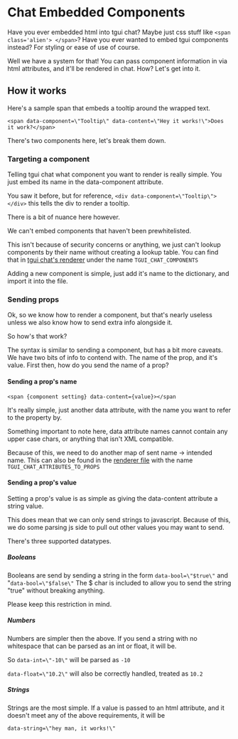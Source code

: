 # Chat Embedded Components

Have you ever embedded html into tgui chat? Maybe just css stuff like `<span class='alien'> </span>`?
Have you ever wanted to embed tgui components instead? For styling or ease of use of course.

Well we have a system for that! You can pass component information in via html attributes, and it'll be rendered in chat.
How? Let's get into it.

## How it works

Here's a sample span that embeds a tooltip around the wrapped text.

`<span data-component=\"Tooltip\" data-content=\"Hey it works!\">Does it work?</span>`

There's two components here, let's break them down.

### Targeting a component

Telling tgui chat what component you want to render is really simple. You just embed its name in the data-component attribute.

You saw it before, but for reference,
`<div data-component=\"Tooltip\"></div>`
this tells the div to render a tooltip.

There is a bit of nuance here however.

We can't embed components that haven't been prewhitelisted.

This isn't because of security concerns or anything, we just can't lookup components by their name without creating a lookup table.
You can find that in [tgui chat's renderer](../packages/tgui-panel/chat/renderer.js) under the name `TGUI_CHAT_COMPONENTS`

Adding a new component is simple, just add it's name to the dictionary, and import it into the file.

### Sending props

Ok, so we know how to render a component, but that's nearly useless unless we also know how to send extra info alongside it.

So how's that work?

The syntax is similar to sending a component, but has a bit more caveats.
We have two bits of info to contend with. The name of the prop, and it's value.
First then, how do you send the name of a prop?

#### Sending a prop's name

`<span {component setting} data-content={value}></span`

It's really simple, just another data attribute, with the name you want to refer to the property by.

Something important to note here, data attribute names cannot contain any upper case chars, or anything that isn't XML compatible.

Because of this, we need to do another map of sent name -> intended name. This can also be found in the [renderer file](../packages/tgui-panel/chat/renderer.js) with the name `TGUI_CHAT_ATTRIBUTES_TO_PROPS`

#### Sending a prop's value

Setting a prop's value is as simple as giving the data-content attribute a string value.

This does mean that we can only send strings to javascript. Because of this, we do some parsing js side to pull out other values you may want to send.

There's three supported datatypes.

##### **Booleans**

Booleans are send by sending a string in the form
`data-bool=\"$true\"` and "`data-bool=\"$false\"`
The $ char is included to allow you to send the string "true" without breaking anything.

Please keep this restriction in mind.

##### **Numbers**

Numbers are simpler then the above. If you send a string with no whitespace that can be parsed as an int or float, it will be.

So `data-int=\"-10\"` will be parsed as `-10`

`data-float=\"10.2\"` will also be correctly handled, treated as `10.2`

##### **Strings**

Strings are the most simple. If a value is passed to an html attribute, and it doesn't meet any of the above requirements, it will be

`data-string=\"hey man, it works!\"`
